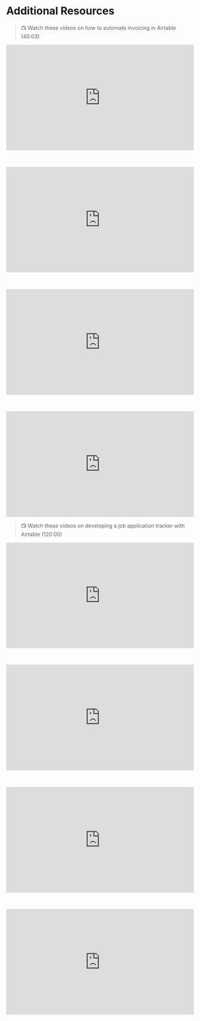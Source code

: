 # Additional Resources

> 📺 Watch these videos on how to automate invoicing in Airtable (40:03)

<div style="position: relative; padding-bottom: 56.25%; height: 0;"><iframe width="560" height="315" src="https://www.youtube.com/embed/ivfXY9qUoks" title="Create a project invoice tracker in Airtable" frameborder="0" allow="accelerometer; autoplay; clipboard-write; encrypted-media; gyroscope; picture-in-picture; web-share" allowfullscreen style="position: absolute; top: 0; left: 0; width: 100%; height: 100%;"></iframe></div>

&nbsp;

<div style="position: relative; padding-bottom: 56.25%; height: 0;"><iframe width="560" height="315" src="https://www.youtube.com/embed/w6b74RTPYgY" title="Dynamically generate costs in Airtable" frameborder="0" allow="accelerometer; autoplay; clipboard-write; encrypted-media; gyroscope; picture-in-picture; web-share" allowfullscreen style="position: absolute; top: 0; left: 0; width: 100%; height: 100%;"></iframe></div>

&nbsp;

<div style="position: relative; padding-bottom: 56.25%; height: 0;"><iframe width="560" height="315" src="https://www.youtube.com/embed/D_jGME_auss" title="Formatting the Invoices table in Airtable" frameborder="0" allow="accelerometer; autoplay; clipboard-write; encrypted-media; gyroscope; picture-in-picture; web-share" allowfullscreen style="position: absolute; top: 0; left: 0; width: 100%; height: 100%;"></iframe></div>

&nbsp;

<div style="position: relative; padding-bottom: 56.25%; height: 0;"><iframe width="560" height="315" src="https://www.youtube.com/embed/qOF8CJoN_ZM" title="Auto generate invoices in Airtable" frameborder="0" allow="accelerometer; autoplay; clipboard-write; encrypted-media; gyroscope; picture-in-picture; web-share" allowfullscreen style="position: absolute; top: 0; left: 0; width: 100%; height: 100%;"></iframe></div>

> 📺 Watch these videos on developing a job application tracker with Airtable (120:00)

<div style="position: relative; padding-bottom: 56.25%; height: 0;"><iframe width="560" height="315" src="https://www.youtube.com/embed/DAy4BqbtWts" title="Job Application Tracking With Airtable - Intro" frameborder="0" allow="accelerometer; autoplay; clipboard-write; encrypted-media; gyroscope; picture-in-picture; web-share" allowfullscreen style="position: absolute; top: 0; left: 0; width: 100%; height: 100%;"></iframe></div>

&nbsp;

<div style="position: relative; padding-bottom: 56.25%; height: 0;"><iframe width="560" height="315" src="https://www.youtube.com/embed/G_wm3jN3C5Q" title="Job Application Tracking With Airtable - Part 2" frameborder="0" allow="accelerometer; autoplay; clipboard-write; encrypted-media; gyroscope; picture-in-picture; web-share" allowfullscreen style="position: absolute; top: 0; left: 0; width: 100%; height: 100%;"></iframe></div>

&nbsp;

<div style="position: relative; padding-bottom: 56.25%; height: 0;"><iframe width="560" height="315" src="https://www.youtube.com/embed/LJPJ1I8nYHE" title="Job Application Tracking With Airtable  - Part 3" frameborder="0" allow="accelerometer; autoplay; clipboard-write; encrypted-media; gyroscope; picture-in-picture; web-share" allowfullscreen style="position: absolute; top: 0; left: 0; width: 100%; height: 100%;"></iframe></div>

&nbsp;

<div style="position: relative; padding-bottom: 56.25%; height: 0;"><iframe width="560" height="315" src="https://www.youtube.com/embed/eY_zfGv-uY4" title="Job Application Tracking With Airtable - Part 4" frameborder="0" allow="accelerometer; autoplay; clipboard-write; encrypted-media; gyroscope; picture-in-picture; web-share" allowfullscreen style="position: absolute; top: 0; left: 0; width: 100%; height: 100%;"></iframe></div>